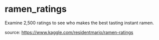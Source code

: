# ramen_ratings

Examine 2,500 ratings to see who makes the best tasting instant ramen.

source: https://www.kaggle.com/residentmario/ramen-ratings
